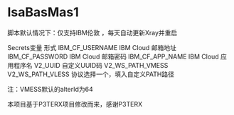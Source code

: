 # IsaBasMas1


脚本默认情况下：仅支持IBM伦敦 ，每天自动更新Xray并重启

Secrets变量	形式
IBM_CF_USERNAME	                                                            IBM Cloud 邮箱地址
IBM_CF_PASSWORD	                                                            IBM Cloud 邮箱密码
IBM_CF_APP_NAME	                                                            IBM Cloud 应用程序名
V2_UUID	                                                                    自定义UUID码
V2_WS_PATH_VMESS
V2_WS_PATH_VLESS	                                                       协议选择一个，填入自定义PATH路径


注：VMESS默认的alterId为64

本项目基于P3TERX项目修改而来，感谢P3TERX
